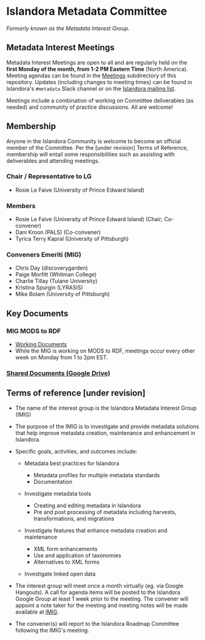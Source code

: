 # Islandora Metadata Committee

_Formerly known as the Metadata Interest Group._

## Metadata Interest Meetings

Metadata Interest Meetings are open to all and are regularly held on the __first Monday of the month, from 1-2 PM Eastern Time__ (North America). Meeting agendas can be found in the [Meetings](https://github.com/islandora-interest-groups/Islandora-Metadata-Committee/tree/main/Meetings) subdirectory of this repository. Updates (including changes to meeting times) can be found in Islandora's `#metadata` Slack channel or on the [Islandora mailing list](https://groups.google.com/g/islandora).

Meetings include a combination of working on Committee deliverables (as needed) and community of practice discussions. All are welcome!

## Membership

Anyone in the Islandora Community is welcome to become an official member of the Committee. Per the [under revision] Terms of Reference, membership will entail some responsibilities such as assisting with deliverables and attending meetings.

### Chair / Representative to LG
* Rosie Le Faive (University of Prince Edward Island)

### Members

* Rosie Le Faive (University of Prince Edward Island) (Chair; Co-convener)
* Dani Kroon (PALS) (Co-convener)
* Tyrica Terry Kapral (University of Pittsburgh)

### Conveners Emeriti (MIG)

* Chris Day (discoverygarden)
* Paige Morfitt (Whitman College)
* Charlie Tillay (Tulane University)
* Kristina Spurgin (LYRASIS)
* Mike Bolam (University of Pittsburgh)



## Key Documents
### MIG MODS to RDF  
* [Working Documents](https://github.com/islandora-interest-groups/Islandora-Metadata-Interest-Group/wiki/MIG-MODS-to-RDF-Working-Documents)  
* While the MIG is working on MODS to RDF, meetings occur every other week on Monday from 1 to 2pm EST.

### [Shared Documents (Google Drive)](https://drive.google.com/drive/u/0/folders/1kTAHFcjNnipXHYQSkwgoQsgBPLYBm_1y)

## Terms of reference [under revision]

* The name of the interest group is the Islandora Metadata Interest Group (IMIG)

* The purpose of the IMIG is to investigate and provide metadata solutions that help improve metadata creation, maintenance and enhancement in Islandora.

* Specific goals, activities, and outcomes include:

  * Metadata best practices for Islandora
  
    * Metadata profiles for multiple metadata standards
	* Documentation
	
  * Investigate metadata tools
  
    * Creating and editing metadata in Islandora
	* Pre and post processing of metadata including harvests, transformations, and migrations
	
  * Investigate features that enhance metadata creation and maintenance
  
    * XML form enhancements
	* Use and application of taxonomies
	* Alternatives to XML forms
	
  * Investigate linked open data
  
 * The interest group will meet once a month virtually (eg. via Google Hangouts). A call for agenda items will be posted to the Islandora Google Group at least 1 week prior to the meeting. The convener will appoint a note taker for the meeting and meeting notes will be made available at [IMIG](https://github.com/Islandora/Islandora-Metadata-Interest-Group).
 
 * The convener(s) will report to the Islandora Roadmap Committee following the IMIG's meeting.


